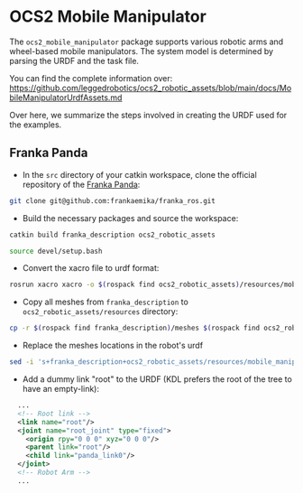 # OCS2 Mobile Manipulator

The `ocs2_mobile_manipulator` package supports various robotic arms and wheel-based mobile manipulators. The system model is determined by parsing the URDF and the task file.

You can find the complete information over: https://github.com/leggedrobotics/ocs2_robotic_assets/blob/main/docs/MobileManipulatorUrdfAssets.md

Over here, we summarize the steps involved in creating the URDF used for the examples.

## Franka Panda

* In the `src` directory of your catkin workspace, clone the official repository of the [Franka Panda](https://www.franka.de/):

```bash
git clone git@github.com:frankaemika/franka_ros.git
```

* Build the necessary packages and source the workspace:

```bash
catkin build franka_description ocs2_robotic_assets

source devel/setup.bash
```

* Convert the xacro file to urdf format:

```bash
rosrun xacro xacro -o $(rospack find ocs2_robotic_assets)/resources/mobile_manipulator/franka/urdf/panda.urdf $(rospack find franka_description)/robots/panda_arm.urdf.xacro hand:=true
```

* Copy all meshes from `franka_description` to `ocs2_robotic_assets/resources` directory:

```bash
cp -r $(rospack find franka_description)/meshes $(rospack find ocs2_robotic_assets)/resources/mobile_manipulator/franka/meshes
```

* Replace the meshes locations in the robot's urdf

```bash
sed -i 's+franka_description+ocs2_robotic_assets/resources/mobile_manipulator/franka+g' $(rospack find ocs2_robotic_assets)/resources/mobile_manipulator/franka/urdf/panda.urdf
```

* Add a dummy link "root" to the URDF (KDL prefers the root of the tree to have an empty-link):

```xml
  ...
  <!-- Root link -->
  <link name="root"/>
  <joint name="root_joint" type="fixed">
    <origin rpy="0 0 0" xyz="0 0 0"/>
    <parent link="root"/>
    <child link="panda_link0"/>
  </joint>
  <!-- Robot Arm -->
  ...
```
